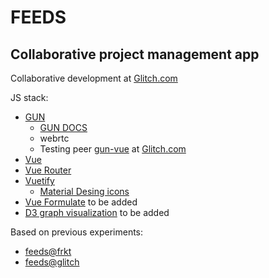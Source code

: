 # FEEDS
## Collaborative project management app

Collaborative development at [Glitch.com](https://glitch.com/edit/#!/feeds-app)


JS stack:
  - [GUN](https://github.com/amark/gun)
    - [GUN DOCS](https://gun.eco/docs/Introduction)
    - webrtc
    - Testing peer [gun-vue](https://gun-vue.glitch.me/) at [Glitch.com](https://glitch.com/edit/#!/gun-vue)
  - [Vue](https://vuejs.org/)
  - [Vue Router](https://router.vuejs.org/)
  - [Vuetify](https://vuetifyjs.com/en/)
    - [Material Desing icons](https://materialdesignicons.com/)
  - [Vue Formulate](https://vueformulate.com/) to be added
  - [D3 graph visualization](https://observablehq.com/@d3/disjoint-force-directed-graph?collection=@d3/d3-force) to be added





Based on previous experiments:
 - [feeds@frkt](https://feeds.frkt.ru/#/)
 - [feeds@glitch](http://feeds.glitch.me/#/K)
